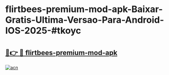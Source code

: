 # flirtbees-premium-mod-apk-Baixar-Gratis-Ultima-Versao-Para-Android-IOS-2025-#tkoyc

# <h2><a href="https://ainizakaria.my?title=flirtbees-premium-mod-apk&ref=24M">🔗👉 🔴 flirtbees-premium-mod-apk</a></h2>

[![acn](https://github.com/user-attachments/assets/0f9c940e-d8b0-45ae-aac7-cd30a18b3e1c)](https://ainizakaria.my?title=flirtbees-premium-mod-apk&ref=24M)

